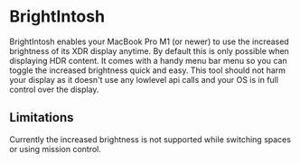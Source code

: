 #  BrightIntosh

BrightIntosh enables your MacBook Pro M1 (or newer) to use the increased brightness of its XDR display anytime. By default this is only possible when displaying HDR content.
It comes with a handy menu bar menu so you can toggle the increased brightness quick and easy.
This tool should not harm your display as it doesn't use any lowlevel api calls and your OS is in full control over the display.

## Limitations

Currently the increased brightness is not supported while switching spaces or using mission control.
